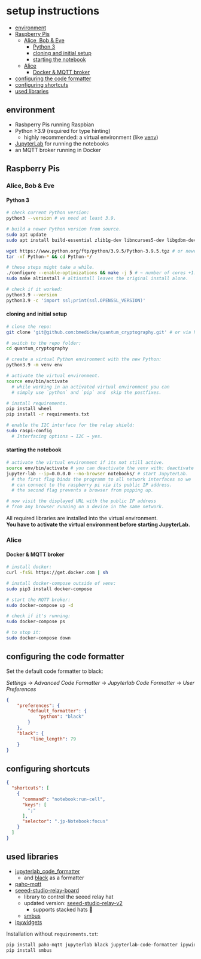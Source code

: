 # setup instructions

<!-- vim-markdown-toc GFM -->

* [environment](#environment)
* [Raspberry Pis](#raspberry-pis)
  * [Alice, Bob & Eve](#alice-bob--eve)
    * [Python 3](#python-3)
    * [cloning and initial setup](#cloning-and-initial-setup)
    * [starting the notebook](#starting-the-notebook)
  * [Alice](#alice)
    * [Docker & MQTT broker](#docker--mqtt-broker)
* [configuring the code formatter](#configuring-the-code-formatter)
* [configuring shortcuts](#configuring-shortcuts)
* [used libraries](#used-libraries)

<!-- vim-markdown-toc -->

## environment

* Rasbperry Pis running Raspbian
* Python  ≥3.9 (required for type hinting)
  * highly recommended: a virtual environment (like [venv](https://docs.python.org/3/library/venv.html))
* [JupyterLab](https://jupyter.org/) for running the notebooks
* an MQTT broker running in Docker

## Raspberry Pis

### Alice, Bob & Eve

#### Python 3

```sh
# check current Python version:
python3 --version # we need at least 3.9.

# build a newer Python version from source.
sudo apt update
sudo apt install build-essential zlib1g-dev libncurses5-dev libgdbm-dev libssl-dev libffi-dev libsqlite3-dev

wget https://www.python.org/ftp/python/3.9.5/Python-3.9.5.tgz # or newer.
tar -xf Python-* && cd Python-*/

# these steps might take a while.
./configure --enable-optimizations && make -j 5 # ~ number of cores +1.
sudo make altinstall # altinstall leaves the original install alone.

# check if it worked:
python3.9 --version
python3.9 -c 'import ssl;print(ssl.OPENSSL_VERSION)'
```

#### cloning and initial setup

```sh
# clone the repo:
git clone 'git@github.com:bmedicke/quantum_cryptography.git' # or via https.

# switch to the repo folder:
cd quantum_cryptography

# create a virtual Python environment with the new Python:
python3.9 -m venv env

# activate the virtual environment.
source env/bin/activate
  # while working in an activated virtual environment you can
  # simply use `python` and `pip` and  skip the postfixes.

# install requirements.
pip install wheel
pip install -r requirements.txt

# enable the I2C interface for the relay shield:
sudo raspi-config
  # Interfacing options → I2C → yes.
```

#### starting the notebook

```sh
# activate the virtual environment if its not still active.
source env/bin/activate # you can deactivate the venv with: deactivate
jupyter-lab --ip=0.0.0.0 --no-browser notebooks/ # start JupyterLab.
  # the first flag binds the programm to all network interfaces so we
  # can connect to the raspberry pi via its public IP address.
  # the second flag prevents a browser from popping up.

# now visit the displayed URL with the public IP address
# from any browser running on a device in the same network.
```

All required libraries are installed into the virtual environment.<br>
**You have to activate the virtual environment before starting JupyterLab.**

### Alice

#### Docker & MQTT broker

```sh
# install docker:
curl -fsSL https://get.docker.com | sh

# install docker-compose outside of venv:
sudo pip3 install docker-compose

# start the MQTT broker:
sudo docker-compose up -d

# check if it's running:
sudo docker-compose ps

# to stop it:
sudo docker-compose down
```

## configuring the code formatter

Set the default code formatter to black:

*Settings* → *Advanced Code Formatter* → *Jupyterlab Code Formatter* → *User Preferences*

```json
{
    "preferences": {
        "default_formatter": {
            "python": "black"
        }
    },
    "black": {
         "line_length": 79
    }
}
```

## configuring shortcuts

```json
{
  "shortcuts": [
    {
      "command": "notebook:run-cell",
      "keys": [
        ";"
      ],
      "selector": ".jp-Notebook:focus"
    }
  ]
}

```

## used libraries

* [jupyterlab_code_formatter](https://github.com/ryantam626/jupyterlab_code_formatter)
  * and [black](https://github.com/psf/black) as a formatter
* [paho-mqtt](https://pypi.org/project/paho-mqtt/)
* [seeed-studio-relay-board](https://github.com/johnwargo/seeed-studio-relay-board)
  * library to control the seeed relay hat
  * updated version: [seeed-studio-relay-v2](https://github.com/johnwargo/seeed-studio-relay-v2)
    * supports stacked hats 🎩
  * [smbus](https://pypi.org/project/smbus/)
* [ipywidgets](https://github.com/jupyter-widgets/ipywidgets)

Installation without `requirements.txt`:

```sh
pip install paho-mqtt jupyterlab black jupyterlab-code-formatter ipywidgets
pip install smbus
```
